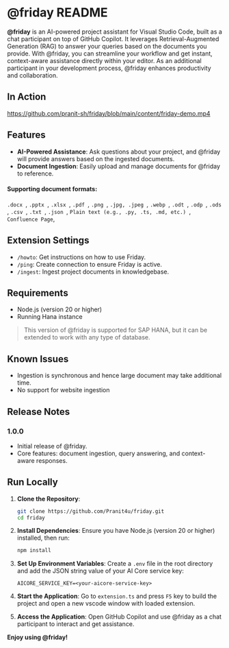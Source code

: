 # @friday README

**@friday** is an AI-powered project assistant for Visual Studio Code, built as a chat participant on top of GitHub Copilot. It leverages Retrieval-Augmented Generation (RAG) to answer your queries based on the documents you provide. With @friday, you can streamline your workflow and get instant, context-aware assistance directly within your editor. As an additional participant in your development process, @friday enhances productivity and collaboration.

## In Action
https://github.com/pranit-sh/friday/blob/main/content/friday-demo.mp4

## Features

- **AI-Powered Assistance**: Ask questions about your project, and @friday will provide answers based on the ingested documents.
- **Document Ingestion**: Easily upload and manage documents for @friday to reference.

#### Supporting document formats:

`.docx `,
`.pptx `,
`.xlsx `,
`.pdf `,
`.png `,
`.jpg, .jpeg `,
`.webp `,
`.odt `,
`.odp `,
`.ods `,
`.csv `,
`.txt `,
`.json `,
`Plain text (e.g., .py, .ts, .md, etc.) `,
`Confluence Page`,

## Extension Settings

- `/howto`: Get instructions on how to use Friday.
- `/ping`: Create connection to ensure Friday is active.
- `/ingest`: Ingest project documents in knowledgebase.

## Requirements

- Node.js (version 20 or higher)
- Running Hana instance

>This version of @friday is supported for SAP HANA, but it can be extended to work with any type of database.

## Known Issues

- Ingestion is synchronous and hence large document may take additional time.
- No support for website ingestion

## Release Notes

### 1.0.0

- Initial release of @friday.
- Core features: document ingestion, query answering, and context-aware responses.

## Run Locally

1. **Clone the Repository**:
    ```bash
    git clone https://github.com/Pranit4u/friday.git
    cd friday
    ```

2. **Install Dependencies**:
  Ensure you have Node.js (version 20 or higher) installed, then run:
    ```bash
    npm install
    ```

3. **Set Up Environment Variables**:
  Create a `.env` file in the root directory and add the JSON string value of your AI Core service key:
    ```
    AICORE_SERVICE_KEY=<your-aicore-service-key>
    ```

4. **Start the Application**:
  Go to `extension.ts` and press `F5` key to build the project and open a new vscode window with loaded extension.

5. **Access the Application**:
  Open GitHub Copilot and use @friday as a chat participant to interact and get assistance. 

**Enjoy using @friday!**
